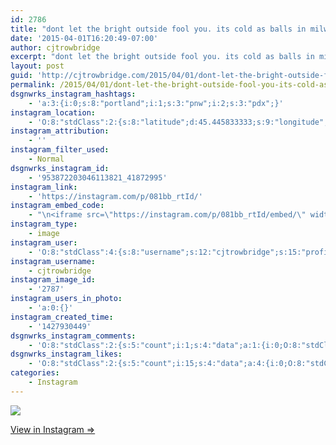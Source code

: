 ```yaml
---
id: 2786
title: "dont let the bright outside fool you. its cold as balls in milwaukie.\n#pdx #pnw #portland"
date: '2015-04-01T16:20:49-07:00'
author: cjtrowbridge
excerpt: "dont let the bright outside fool you. its cold as balls in milwaukie.\n#pdx #pnw #portland"
layout: post
guid: 'http://cjtrowbridge.com/2015/04/01/dont-let-the-bright-outside-fool-you-its-cold-as-balls-in-milwaukie-pdx-pnw-portland/'
permalink: /2015/04/01/dont-let-the-bright-outside-fool-you-its-cold-as-balls-in-milwaukie-pdx-pnw-portland/
dsgnwrks_instagram_hashtags:
    - 'a:3:{i:0;s:8:"portland";i:1;s:3:"pnw";i:2;s:3:"pdx";}'
instagram_location:
    - 'O:8:"stdClass":2:{s:8:"latitude";d:45.445833333;s:9:"longitude";d:-122.625833333;}'
instagram_attribution:
    - ''
instagram_filter_used:
    - Normal
dsgnwrks_instagram_id:
    - '953872203046113821_41872995'
instagram_link:
    - 'https://instagram.com/p/081bb_rtId/'
instagram_embed_code:
    - "\n<iframe src=\"https://instagram.com/p/081bb_rtId/embed/\" width=\"612\" height=\"710\" frameborder=\"0\" scrolling=\"no\" allowtransparency=\"true\"></iframe>\n"
instagram_type:
    - image
instagram_user:
    - 'O:8:"stdClass":4:{s:8:"username";s:12:"cjtrowbridge";s:15:"profile_picture";s:103:"https://igcdn-photos-f-a.akamaihd.net/hphotos-ak-xpa1/t51.2885-19/925559_452430704897917_67836701_a.jpg";s:2:"id";s:8:"41872995";s:9:"full_name";s:13:"CJ Trowbridge";}'
instagram_username:
    - cjtrowbridge
instagram_image_id:
    - '2787'
instagram_users_in_photo:
    - 'a:0:{}'
instagram_created_time:
    - '1427930449'
dsgnwrks_instagram_comments:
    - 'O:8:"stdClass":2:{s:5:"count";i:1;s:4:"data";a:1:{i:0;O:8:"stdClass":4:{s:12:"created_time";s:10:"1427931630";s:4:"text";s:11:"very nice )";s:4:"from";O:8:"stdClass":4:{s:8:"username";s:8:"kkruchin";s:15:"profile_picture";s:107:"https://igcdn-photos-c-a.akamaihd.net/hphotos-ak-xaf1/t51.2885-19/10553976_1440086292933442_128438435_a.jpg";s:2:"id";s:8:"36788243";s:9:"full_name";s:17:"Kirill Kruchinkin";}s:2:"id";s:18:"953882111099458045";}}}'
dsgnwrks_instagram_likes:
    - 'O:8:"stdClass":2:{s:5:"count";i:15;s:4:"data";a:4:{i:0;O:8:"stdClass":4:{s:8:"username";s:15:"charlesmeglasso";s:15:"profile_picture";s:107:"https://igcdn-photos-a-a.akamaihd.net/hphotos-ak-xaf1/t51.2885-19/11093050_478267745660968_1278661812_a.jpg";s:2:"id";s:8:"16580528";s:9:"full_name";s:17:"Charles meglasson";}i:1;O:8:"stdClass":4:{s:8:"username";s:14:"inthecloudspdx";s:15:"profile_picture";s:106:"https://igcdn-photos-b-a.akamaihd.net/hphotos-ak-xap1/t51.2885-19/926871_1569835966584545_1458858792_a.jpg";s:2:"id";s:10:"1562839755";s:9:"full_name";s:0:"";}i:2;O:8:"stdClass":4:{s:8:"username";s:9:"nazghoul_";s:15:"profile_picture";s:105:"https://igcdn-photos-d-a.akamaihd.net/hphotos-ak-frc/t51.2885-19/10543542_838637796174611_151210582_a.jpg";s:2:"id";s:8:"19523293";s:9:"full_name";s:12:"Lake Cabrera";}i:3;O:8:"stdClass":4:{s:8:"username";s:8:"kkruchin";s:15:"profile_picture";s:107:"https://igcdn-photos-c-a.akamaihd.net/hphotos-ak-xaf1/t51.2885-19/10553976_1440086292933442_128438435_a.jpg";s:2:"id";s:8:"36788243";s:9:"full_name";s:17:"Kirill Kruchinkin";}}}'
categories:
    - Instagram
---
```


[![](http://blog.cjtrowbridge.com/wp-content/uploads/2015/04/11056009_1421651628148684_958518512_n.jpg)](https://instagram.com/p/081bb_rtId/)

[View in Instagram ⇒](https://instagram.com/p/081bb_rtId/)